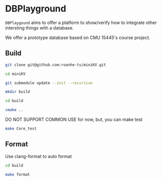 # DBPlayground

`DBPlaygound` aims to offer a platform to show/verify how to integrate other intersting things with a database.

We offer a prototype database based on CMU 15445's course project.

## Build
```bash
git clone git@github.com:roanhe-ts/miniKV.git

cd miniKV

git submodule update --init --recursive

mkdir build

cd build 

cmake ..
```
DO NOT SUPPORT COMMON USE for now, but, you can make test
```bash
make Core_test
```

## Format
Use clang-format to auto format
```bash
cd build

make format
```
